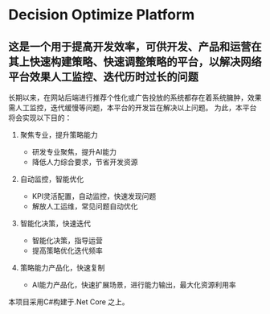 # Decision Optimize Platform
## 这是一个用于提高开发效率，可供开发、产品和运营在其上快速构建策略、快速调整策略的平台，以解决网络平台效果人工监控、迭代历时过长的问题
长期以来，在网站后端进行推荐个性化或广告投放的系统都存在着系统臃肿，效果需人工监控，迭代缓慢等问题，本平台的开发旨在解决以上问题。
为此，本平台将会实现以下目的：
1. 聚焦专业，提升策略能力
   
   * 研发专业聚焦，提升AI能力
   * 降低人力综合要求，节省开发资源
2. 自动监控，智能优化
   
   + KPI灵活配置，自动监控，快速发现问题
   * 解放人工运维，常见问题自动优化
3. 智能化决策，快速迭代
     
     + 智能化决策，指导运营
     + 提高策略优化迭代频率
4. 策略能力产品化，快速复制
     
     - AI能力产品化，快速扩展场景，进行能力输出，最大化资源利用率

本项目采用C#构建于.Net Core 之上。

